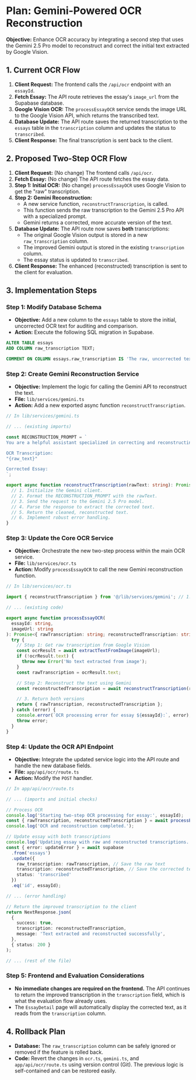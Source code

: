 # Plan: Gemini-Powered OCR Reconstruction

**Objective:** Enhance OCR accuracy by integrating a second step that uses the Gemini 2.5 Pro model to reconstruct and correct the initial text extracted by Google Vision.

## 1. Current OCR Flow

1.  **Client Request:** The frontend calls the `/api/ocr` endpoint with an `essayId`.
2.  **Fetch Essay:** The API route retrieves the essay's `image_url` from the Supabase database.
3.  **Google Vision OCR:** The `processEssayOCR` service sends the image URL to the Google Vision API, which returns the transcribed text.
4.  **Database Update:** The API route saves the returned transcription to the `essays` table in the `transcription` column and updates the status to `transcribed`.
5.  **Client Response:** The final transcription is sent back to the client.

## 2. Proposed Two-Step OCR Flow

1.  **Client Request:** (No change) The frontend calls `/api/ocr`.
2.  **Fetch Essay:** (No change) The API route fetches the essay data.
3.  **Step 1: Initial OCR:** (No change) `processEssayOCR` uses Google Vision to get the "raw" transcription.
4.  **Step 2: Gemini Reconstruction:**
    *   A new service function, `reconstructTranscription`, is called.
    *   This function sends the raw transcription to the Gemini 2.5 Pro API with a specialized prompt.
    *   Gemini returns a corrected, more accurate version of the text.
5.  **Database Update:** The API route now saves **both** transcriptions:
    *   The original Google Vision output is stored in a new `raw_transcription` column.
    *   The improved Gemini output is stored in the existing `transcription` column.
    *   The essay status is updated to `transcribed`.
6.  **Client Response:** The enhanced (reconstructed) transcription is sent to the client for evaluation.

## 3. Implementation Steps

### Step 1: Modify Database Schema

- **Objective:** Add a new column to the `essays` table to store the initial, uncorrected OCR text for auditing and comparison.
- **Action:** Execute the following SQL migration in Supabase.

```sql
ALTER TABLE essays
ADD COLUMN raw_transcription TEXT;

COMMENT ON COLUMN essays.raw_transcription IS 'The raw, uncorrected text output from the initial Google Vision OCR process.';
```

### Step 2: Create Gemini Reconstruction Service

- **Objective:** Implement the logic for calling the Gemini API to reconstruct the text.
- **File:** `lib/services/gemini.ts`
- **Action:** Add a new exported async function `reconstructTranscription`.

```typescript
// In lib/services/gemini.ts

// ... (existing imports)

const RECONSTRUCTION_PROMPT = `
You are a helpful assistant specialized in correcting and reconstructing handwritten Brazilian Portuguese essays from a flawed OCR transcription. Your task is to fix common OCR errors, such as incorrect characters, merged or split words, and inconsistent spacing, while preserving the original author's voice and intent. Do not add or remove content. Return only the corrected text.

OCR Transcription:
"{raw_text}"

Corrected Essay:
`;

export async function reconstructTranscription(rawText: string): Promise<string> {
  // 1. Initialize the Gemini client.
  // 2. Format the RECONSTRUCTION_PROMPT with the rawText.
  // 3. Send the request to the Gemini 2.5 Pro model.
  // 4. Parse the response to extract the corrected text.
  // 5. Return the cleaned, reconstructed text.
  // 6. Implement robust error handling.
}
```

### Step 3: Update the Core OCR Service

- **Objective:** Orchestrate the new two-step process within the main OCR service.
- **File:** `lib/services/ocr.ts`
- **Action:** Modify `processEssayOCR` to call the new Gemini reconstruction function.

```typescript
// In lib/services/ocr.ts

import { reconstructTranscription } from '@/lib/services/gemini'; // 1. Import the new function

// ... (existing code)

export async function processEssayOCR(
  essayId: string,
  imageUrl: string
): Promise<{ rawTranscription: string; reconstructedTranscription: string }> { // 2. Update return type
  try {
    // Step 1: Get raw transcription from Google Vision
    const ocrResult = await extractTextFromImage(imageUrl);
    if (!ocrResult.text) {
      throw new Error('No text extracted from image');
    }
    const rawTranscription = ocrResult.text;

    // Step 2: Reconstruct the text using Gemini
    const reconstructedTranscription = await reconstructTranscription(rawTranscription);

    // 3. Return both versions
    return { rawTranscription, reconstructedTranscription };
  } catch (error) {
    console.error(`OCR processing error for essay ${essayId}:`, error);
    throw error;
  }
}
```

### Step 4: Update the OCR API Endpoint

- **Objective:** Integrate the updated service logic into the API route and handle the new database fields.
- **File:** `app/api/ocr/route.ts`
- **Action:** Modify the `POST` handler.

```typescript
// In app/api/ocr/route.ts

// ... (imports and initial checks)

// Process OCR
console.log('Starting two-step OCR processing for essay:', essayId);
const { rawTranscription, reconstructedTranscription } = await processEssayOCR(essayId, essay.image_url);
console.log('OCR and reconstruction completed.');

// Update essay with both transcriptions
console.log('Updating essay with raw and reconstructed transcriptions...');
const { error: updateError } = await supabase
  .from('essays')
  .update({
    raw_transcription: rawTranscription, // Save the raw text
    transcription: reconstructedTranscription, // Save the corrected text
    status: 'transcribed'
  })
  .eq('id', essayId);

// ... (error handling)

// Return the improved transcription to the client
return NextResponse.json(
  {
    success: true,
    transcription: reconstructedTranscription,
    message: 'Text extracted and reconstructed successfully',
  },
  { status: 200 }
);

// ... (rest of the file)
```

### Step 5: Frontend and Evaluation Considerations

- **No immediate changes are required on the frontend.** The API continues to return the improved transcription in the `transcription` field, which is what the evaluation flow already uses.
- The `EssayDetail` page will automatically display the corrected text, as it reads from the `transcription` column.

## 4. Rollback Plan

- **Database:** The `raw_transcription` column can be safely ignored or removed if the feature is rolled back.
- **Code:** Revert the changes in `ocr.ts`, `gemini.ts`, and `app/api/ocr/route.ts` using version control (Git). The previous logic is self-contained and can be restored easily.